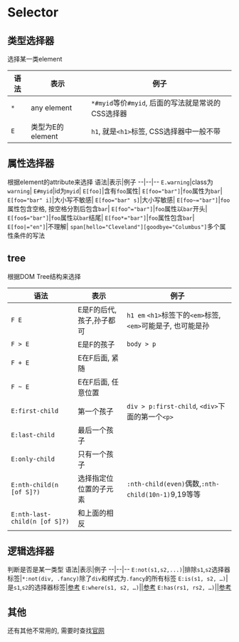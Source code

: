 # Selector


## 类型选择器
选择某一类element

语法|表示|例子
--|--|--
`*`|any element|`*#myid`等价`#myid`, 后面的写法就是常说的CSS选择器
`E`|类型为E的element|`h1`, 就是`<h1>`标签, CSS选择器中一般不带


## 属性选择器
根据element的attribute来选择
语法|表示|例子
--|--|--
`E.warning`|class为`warning`|
`E#myid`|id为`myid`|
`E[foo]`|含有`foo`属性|
`E[foo="bar"]`|`foo`属性为`bar`|
`E[foo="bar" i]`|大小写不敏感|
`E[foo="bar" s]`|大小写敏感|
`E[foo~="bar"]`|`foo`属性包含空格, 按空格分割后包含`bar`|
`E[foo^="bar"]`|`foo`属性以`bar`开头|
`E[foo$="bar"]`|`foo`属性以`bar`结尾|
`E[foo*="bar"]`|`foo`属性包含`bar`|
`E[foo|="en"]`|不理解|
`span[hello="Cleveland"][goodbye="Columbus"]`多个属性条件的写法


## tree
根据DOM Tree结构来选择

语法|表示|例子
--|--|--
`F E`|E是F的后代,孩子,孙子都可|`h1 em` `<h1>`标签下的`<em>`标签, `<em>`可能是子, 也可能是孙
`F > E`|E是F的孩子|`body > p`
`F + E`|E在F后面, 紧随|
`F ~ E`|E在F后面, 任意位置|
`E:first-child`|第一个孩子|`div > p:first-child`, `<div>`下面的第一个`<p>`
`E:last-child`|最后一个孩子|
`E:only-child`|只有一个孩子|
`E:nth-child(n [of S]?)`|选择指定位位置的子元素|`:nth-child(even)`偶数,`:nth-child(10n-1)`9,19等等
`E:nth-last-child(n [of S]?)`|和上面的相反|


## 逻辑选择器
判断是否是某一类型
语法|表示|例子
--|--|--
`E:not(s1,s2,...)`|排除`s1`,`s2`选择器标签|`*:not(div, .fancy)`除了`div`和样式为`.fancy`的所有标签
`E:is(s1, s2, …)`|是`s1`,`s2`的选择器标签|[参考](https://www.cnblogs.com/bfgis/p/11928807.html)
`E:where(s1, s2, …)`||[参考](https://www.jiangweishan.com/article/htmlcss20220904.html)
`E:has(rs1, rs2, …)`||[参考](https://www.jiangweishan.com/article/htmlcss20220904.html)



## 其他
还有其他不常用的, 需要时查找[官网](https://drafts.csswg.org/selectors/)

